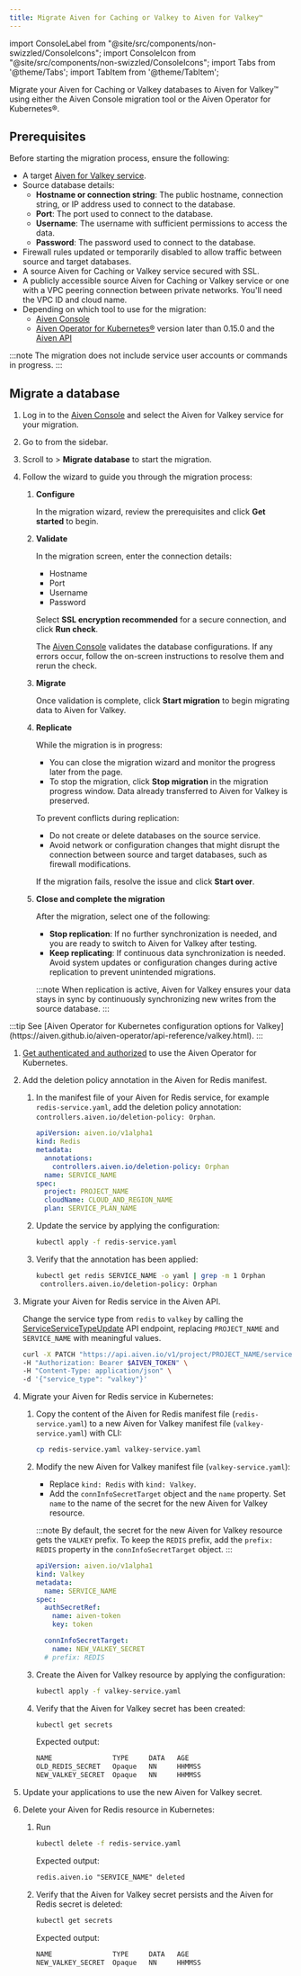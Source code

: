 ```yaml
---
title: Migrate Aiven for Caching or Valkey to Aiven for Valkey™
---
```

import ConsoleLabel from "@site/src/components/non-swizzled/ConsoleIcons";
import ConsoleIcon from "@site/src/components/non-swizzled/ConsoleIcons";
import Tabs from '@theme/Tabs';
import TabItem from '@theme/TabItem';

Migrate your Aiven for Caching or Valkey databases to Aiven for Valkey™ using either the Aiven Console migration tool or the Aiven Operator for Kubernetes®.

## Prerequisites

Before starting the migration process, ensure the following:

- A target [Aiven for Valkey service](/docs/products/valkey/get-started).
- Source database details:
  - **Hostname or connection string**: The public hostname, connection string, or
    IP address used to connect to the database.
  - **Port**: The port used to connect to the database.
  - **Username**: The username with sufficient permissions to access the data.
  - **Password**: The password used to connect to the database.
- Firewall rules updated or temporarily disabled to allow traffic between source and
  target databases.
- A source Aiven for Caching or Valkey service secured with SSL.
- A publicly accessible source Aiven for Caching or Valkey service or one with a VPC peering
  connection between private networks. You'll need the VPC ID and cloud name.
- Depending on which tool to use for the migration:
  - [Aiven Console](https://console.aiven.io/)
  - [Aiven Operator for Kubernetes®](https://aiven.github.io/aiven-operator/installation/prerequisites.html)
    version later than 0.15.0 and the [Aiven API](/docs/tools/api)

:::note
The migration does not include service user accounts or commands in progress.
:::

## Migrate a database

<Tabs groupId="group1">
<TabItem value="gui" label="Aiven Console" default>

1. Log in to the [Aiven Console](https://console.aiven.io/) and select the
   Aiven for Valkey service for your migration.
1. Go to <ConsoleLabel name="service settings"/> from the sidebar.
1. Scroll to <ConsoleLabel name="actions"/> > **Migrate database** to start the
   migration.
1. Follow the wizard to guide you through the migration process:

   1. **Configure**

      In the migration wizard, review the prerequisites and click **Get started** to begin.

   1. **Validate**

      In the migration screen, enter the connection details:

      - Hostname
      - Port
      - Username
      - Password

      Select **SSL encryption recommended** for a secure connection, and click **Run check**.

      The [Aiven Console](https://console.aiven.io/) validates the database configurations. If
      any errors occur, follow the on-screen instructions to resolve them and rerun the check.

   1. **Migrate**

      Once validation is complete, click **Start migration** to begin migrating data to
      Aiven for Valkey.

   1. **Replicate**

      While the migration is in progress:

      - You can close the migration wizard and monitor the progress later from the
        <ConsoleIcon name="overview"/> page.
      - To stop the migration, click **Stop migration** in the migration progress window.
        Data already transferred to Aiven for Valkey is preserved.

      To prevent conflicts during replication:

      - Do not create or delete databases on the source service.
      - Avoid network or configuration changes that might disrupt the connection between source
        and target databases, such as firewall modifications.

      If the migration fails, resolve the issue and click **Start over**.

   1. **Close and complete the migration**

      After the migration, select one of the following:

      - **Stop replication**: If no further synchronization is needed, and you are ready
        to switch to Aiven for Valkey after testing.
      - **Keep replicating**: If continuous data synchronization is needed. Avoid system
        updates or configuration changes during active replication to  prevent unintended
        migrations.

      :::note
      When replication is active, Aiven for Valkey ensures your data stays in sync by
      continuously synchronizing new writes from the source database.
      :::

</TabItem>
<TabItem value="k8" label="Aiven Operator for Kubernetes®">
:::tip
See
[Aiven Operator for Kubernetes configuration options for Valkey](https://aiven.github.io/aiven-operator/api-reference/valkey.html).
:::

1. [Get authenticated and authorized](https://aiven.github.io/aiven-operator/authentication.html)
   to use the Aiven Operator for Kubernetes.

1. Add the deletion policy annotation in the Aiven for Redis manifest.

   1. In the manifest file of your Aiven for Redis service, for example `redis-service.yaml`,
      add the deletion policy annotation: `controllers.aiven.io/deletion-policy: Orphan`.

      ```yaml {4,5}
      apiVersion: aiven.io/v1alpha1
      kind: Redis
      metadata:
        annotations:
          controllers.aiven.io/deletion-policy: Orphan
        name: SERVICE_NAME
      spec:
        project: PROJECT_NAME
        cloudName: CLOUD_AND_REGION_NAME
        plan: SERVICE_PLAN_NAME
      ```

   1. Update the service by applying the configuration:

      ```bash
      kubectl apply -f redis-service.yaml
      ```

   1. Verify that the annotation has been applied:

      ```bash
      kubectl get redis SERVICE_NAME -o yaml | grep -m 1 Orphan
       controllers.aiven.io/deletion-policy: Orphan
      ```

1. Migrate your Aiven for Redis service in the Aiven API.

   Change the service type from `redis` to `valkey` by calling the
   [ServiceServiceTypeUpdate](https://api.aiven.io/doc/#tag/Service/operation/ServiceServiceTypeUpdate)
   API endpoint, replacing `PROJECT_NAME` and `SERVICE_NAME` with meaningful values.

   ```bash {4}
   curl -X PATCH "https://api.aiven.io/v1/project/PROJECT_NAME/service/SERVICE_NAME/service_type" \
   -H "Authorization: Bearer $AIVEN_TOKEN" \
   -H "Content-Type: application/json" \
   -d '{"service_type": "valkey"}'
   ```

1. Migrate your Aiven for Redis service in Kubernetes:

   1. Copy the content of the Aiven for Redis manifest file (`redis-service.yaml`) to a new
      Aiven for Valkey manifest file (`valkey-service.yaml`) with CLI:

      ```bash
      cp redis-service.yaml valkey-service.yaml
      ```

   1. Modify the new Aiven for Valkey manifest file (`valkey-service.yaml`):

      - Replace `kind: Redis` with `kind: Valkey`.
      - Add the `connInfoSecretTarget` object and the `name` property. Set `name` to the
        name of the secret for the new Aiven for Valkey resource.

      :::note
      By default, the secret for the new Aiven for Valkey resource gets the `VALKEY` prefix.
      To keep the `REDIS` prefix, add the `prefix: REDIS` property in the
      `connInfoSecretTarget` object.
      :::

      ```yaml {2,10,11,12}
      apiVersion: aiven.io/v1alpha1
      kind: Valkey
      metadata:
        name: SERVICE_NAME
      spec:
        authSecretRef:
          name: aiven-token
          key: token

        connInfoSecretTarget:
          name: NEW_VALKEY_SECRET
        # prefix: REDIS
      ```

   1. Create the Aiven for Valkey resource by applying the configuration:

      ```bash
      kubectl apply -f valkey-service.yaml
      ```

   1. Verify that the Aiven for Valkey secret has been created:

      ```bash
      kubectl get secrets
      ```

      Expected output:

      ```txt
      NAME               TYPE     DATA   AGE
      OLD_REDIS_SECRET   Opaque   NN     HHMMSS
      NEW_VALKEY_SECRET  Opaque   NN     HHMMSS
      ```

1. Update your applications to use the new Aiven for Valkey secret.

1. Delete your Aiven for Redis resource in Kubernetes:

   1. Run

      ```bash
      kubectl delete -f redis-service.yaml
      ```

      Expected output:

      ```txt
      redis.aiven.io "SERVICE_NAME" deleted
      ```

   1. Verify that the Aiven for Valkey secret persists and the Aiven for Redis secret is
      deleted:

      ```bash
      kubectl get secrets
      ```

      Expected output:

      ```txt
      NAME               TYPE     DATA   AGE
      NEW_VALKEY_SECRET  Opaque   NN     HHMMSS
      ```

</TabItem>
</Tabs>

